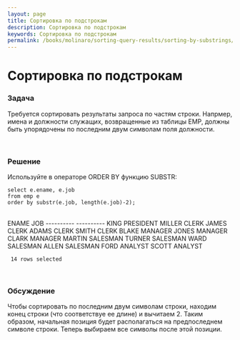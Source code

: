 ```yaml
---
layout: page
title: Сортировка по подстрокам
description: Сортировка по подстрокам
keywords: Сортировка по подстрокам
permalink: /books/molinaro/sorting-query-results/sorting-by-substrings/
---
```


# Сортировка по подстрокам

### Задача

Требуется сортировать результаты запроса по частям строки. Напрмер, имена и должности служащих, возвращенные из таблицы EMP, должны быть упорядочены по последним двум символам поля должности.

<br/>

<h3>Решение</h3>

Используйте в операторе ORDER BY функцию SUBSTR:

    select e.ename, e.job
    from emp e
    order by substr(e.job, length(e.job)-2);

<br/>
    ENAME      JOB
    ---------- ----------
    KING       PRESIDENT  
    MILLER     CLERK
    JAMES      CLERK
    ADAMS      CLERK
    SMITH      CLERK
    BLAKE      MANAGER
    JONES      MANAGER
    CLARK      MANAGER
    MARTIN     SALESMAN
    TURNER     SALESMAN
    WARD       SALESMAN
    ALLEN      SALESMAN
    FORD       ANALYST
    SCOTT      ANALYST

     14 rows selected

<br/>

<h3>Обсуждение</h3>

Чтобы сортировать по последним двум символам строки, находим конец строки (что соответствуе ее длине) и вычитаем 2. Таким образом, начальная позиция будет располагаться на предпоследнем символе строки. Теперь выбираем все символы после этой позиции.
